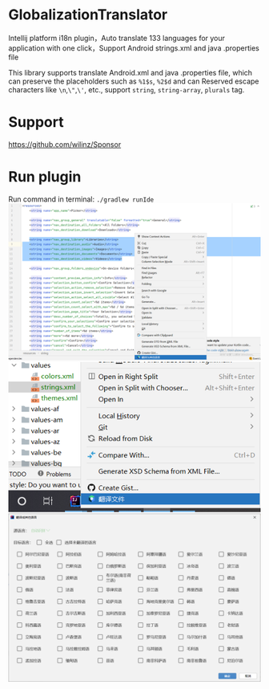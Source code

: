 # GlobalizationTranslator
Intellij platform i18n plugin，Auto translate 133 languages for your application with one click，Support Android strings.xml and java .properties file

This library supports translate Android.xml and java .properties file, which can preserve the placeholders such as ```%1$s```, ```%2$d``` and can Reserved escape characters like ```\n```,```\"```,```\'```, etc., support ```string```, ```string-array```, ```plurals``` tag.

# Support
https://github.com/wilinz/Sponsor

# Run plugin
Run command in terminal: `./gradlew runIde`
<img src="img/20220417014525.png"   />
<img src="img/20220417014733.png"  />
<img src="img/20220417014758.png"   />
